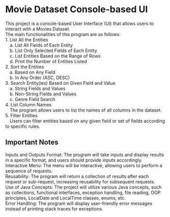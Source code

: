 <!DOCTYPE html>
<html>

<head>
  <h1>Movie Dataset Console-based UI</h1>
</head>

<body>
  
  <p>This project is a console-based User Interface (UI) that allows users to interact with a Movies Dataset.<br>
     The main functionalities of this program are as follows:<br>
     1. List All the Entities<br>
     &emsp;a. List All Fields of Each Entity<br>
     &emsp;b. List Only Selected Fields of Each Entity<br>
     &emsp;c. List Entities Based on the Range of Rows<br>
     &emsp;d. Print the Number of Entities Listed<br>
     2. Sort the Entities<br>
     &emsp;a. Based on Any Field<br>
     &emsp;b. In Any Order (ASC, DESC)<br>
     3. Search Entity(ies) Based on Given Field and Value<br>
     &emsp;a. String Fields and Values<br>
     &emsp;b. Non-String Fields and Values<br>
     &emsp;c. Genre Field Search<br>
     4. List Column Names<br>
     &emsp;The program allows users to list the names of all columns in the dataset.<br>
     5. Filter Entities<br>
     &emsp;Users can filter entities based on any given field or set of fields according to specific rules.<br></p>

<h2>Important Notes</h2>
 <p>Inputs and Outputs Format: The program will take inputs and display results in a specific format, and users should provide inputs accordingly.<br>
    Interactive Menu: The menu will be interactive, allowing users to perform a sequence of requests.<br>
    Reusability: The program will return a collection of results after each request or sub-request, increasing reusability for subsequent requests.<br>
    Use of Java Concepts: The project will utilize various Java concepts, such as collections, functional interfaces, exception handling, file reading, OOP principles, LocalDate and     LocalTime classes, enums, etc.<br>
    Error Handling: The program will display user-friendly error messages instead of printing stack traces for exceptions.<br></p>
     
</body>

</html>
